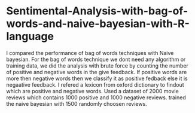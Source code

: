 # Sentimental-Analysis-with-bag-of-words-and-naive-bayesian-with-R-language
I compared the performance of bag of words techniques with Naive bayesian.
For the bag of words technique we dont need any algorithm or training data, we did the analysis with brute force by counting the number of positive and negative words in the give feedback. If positive words are more then negative words then we classify it as positive fedback else it is negaative feedback.
I refered a lexicon from oxford dictionary to findout which are positive and negative words.
Used a dataset of 2000 movie reviews which contains 1000 positive and 1000 negative reviews.
trained the naive bayesian with 1500 randomly choosen reviews.
